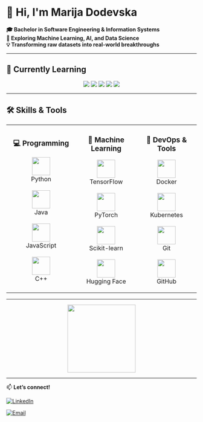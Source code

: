 <!-- Profile Header -->
<h1>👋 Hi, I'm Marija Dodevska</h1>

<p><strong>
🎓 Bachelor in Software Engineering & Information Systems<br>
🤖 Exploring Machine Learning, AI, and Data Science <br>
💡 Transforming raw datasets into real-world breakthroughs 
</strong></p>

---

## 🌱 Currently Learning  

<p align="center">
  <img src="https://img.shields.io/badge/Deep%20Learning-FF6F00?style=for-the-badge&logo=tensorflow&logoColor=white" />
  <img src="https://img.shields.io/badge/MLOps-FF4B4B?style=for-the-badge&logo=mlflow&logoColor=white" />
  <img src="https://img.shields.io/badge/NLP-8E44AD?style=for-the-badge&logo=spacy&logoColor=white" />
  <img src="https://img.shields.io/badge/Model%20Deployment-2496ED?style=for-the-badge&logo=docker&logoColor=white" />
  <img src="https://img.shields.io/badge/Feature%20Engineering-FFD43B?style=for-the-badge&logo=python&logoColor=black" />
</p>

---

## 🛠 Skills & Tools  

<table>
<tr>
<td align="center" width="260">
  
### 💻 Programming  
<img src="https://skillicons.dev/icons?i=python" width="48" /><br>Python<br>    
<img src="https://skillicons.dev/icons?i=java" width="48" /><br>Java<br>   
<img src="https://skillicons.dev/icons?i=js" width="48" /><br>JavaScript<br> <br> 
<img src="https://skillicons.dev/icons?i=cpp" width="48" /><br>C++ 

</td>
<td align="center" width="260">

### 🤖 Machine Learning  
<img src="https://skillicons.dev/icons?i=tensorflow" width="48" /><br>TensorFlow<br>   
<img src="https://skillicons.dev/icons?i=pytorch" width="48" /><br>PyTorch <br>  
<img src="https://upload.wikimedia.org/wikipedia/commons/0/05/Scikit_learn_logo_small.svg" width="48"><br>Scikit-learn<br>   
<img src="https://huggingface.co/front/assets/huggingface_logo.svg" width="48"><br>Hugging Face<br>   

</td>
<td align="center" width="260">

### 🚀 DevOps & Tools  
<img src="https://skillicons.dev/icons?i=docker" width="48"><br>Docker <br>  
<img src="https://skillicons.dev/icons?i=kubernetes" width="48"><br>Kubernetes  <br> <br> 
<img src="https://skillicons.dev/icons?i=git" width="48"><br>Git  <br> <br> 
<img src="https://skillicons.dev/icons?i=github" width="48"><br>GitHub  <br> 

</td>
</tr>
</table>

---

<p align="center">
  <img src="https://github-readme-stats.vercel.app/api/top-langs/?username=MarijaDodevska&layout=compact&theme=gruvbox_light" height="180em" />
</p>

---

📫 **Let’s connect!**  

[![LinkedIn](https://skillicons.dev/icons?i=linkedin)](https://www.linkedin.com/in/marija-dodevska-31ba8b24b/)  

[![Email](https://img.shields.io/badge/Email-marijadodevska01@gmail.com-D14836?style=for-the-badge&logo=gmail&logoColor=white)](mailto:marijadodevska01@gmail.com)  
